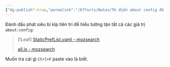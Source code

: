 ```yaml
---
{"dg-publish":true,"permalink":"/Efforts/Notes/Từ điển about config để go pro/","tags":["#on/firefox"]}
---
```


Đánh dấu phát siêu bí kíp tiên tri để hiểu tường tận tất cả các giá trị `about:config`:  
>[!Leaf]
> [StaticPrefList.yaml - mozsearch](https://searchfox.org/mozilla-central/source/modules/libpref/init/StaticPrefList.yaml)
> 
> [all.js - mozsearch](https://searchfox.org/mozilla-central/source/modules/libpref/init/all.js)

Muốn tra cái gì `Ctrl+F` paste vào là biết.
